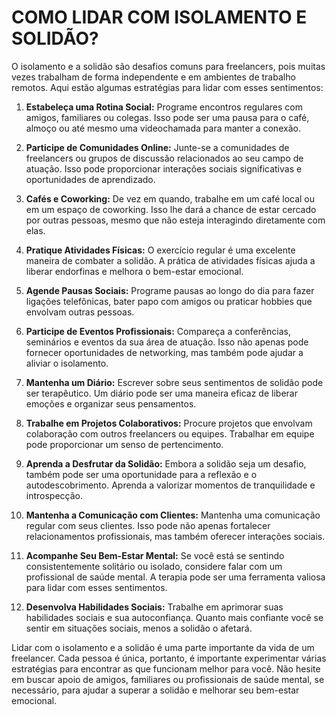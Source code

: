 # COMO LIDAR COM ISOLAMENTO E SOLIDÃO?
O isolamento e a solidão são desafios comuns para freelancers, pois muitas vezes trabalham de forma independente e em ambientes de trabalho remotos. Aqui estão algumas estratégias para lidar com esses sentimentos:

1. **Estabeleça uma Rotina Social:** Programe encontros regulares com amigos, familiares ou colegas. Isso pode ser uma pausa para o café, almoço ou até mesmo uma videochamada para manter a conexão.

2. **Participe de Comunidades Online:** Junte-se a comunidades de freelancers ou grupos de discussão relacionados ao seu campo de atuação. Isso pode proporcionar interações sociais significativas e oportunidades de aprendizado.

3. **Cafés e Coworking:** De vez em quando, trabalhe em um café local ou em um espaço de coworking. Isso lhe dará a chance de estar cercado por outras pessoas, mesmo que não esteja interagindo diretamente com elas.

4. **Pratique Atividades Físicas:** O exercício regular é uma excelente maneira de combater a solidão. A prática de atividades físicas ajuda a liberar endorfinas e melhora o bem-estar emocional.

5. **Agende Pausas Sociais:** Programe pausas ao longo do dia para fazer ligações telefônicas, bater papo com amigos ou praticar hobbies que envolvam outras pessoas.

6. **Participe de Eventos Profissionais:** Compareça a conferências, seminários e eventos da sua área de atuação. Isso não apenas pode fornecer oportunidades de networking, mas também pode ajudar a aliviar o isolamento.

7. **Mantenha um Diário:** Escrever sobre seus sentimentos de solidão pode ser terapêutico. Um diário pode ser uma maneira eficaz de liberar emoções e organizar seus pensamentos.

8. **Trabalhe em Projetos Colaborativos:** Procure projetos que envolvam colaboração com outros freelancers ou equipes. Trabalhar em equipe pode proporcionar um senso de pertencimento.

9. **Aprenda a Desfrutar da Solidão:** Embora a solidão seja um desafio, também pode ser uma oportunidade para a reflexão e o autodescobrimento. Aprenda a valorizar momentos de tranquilidade e introspecção.

10. **Mantenha a Comunicação com Clientes:** Mantenha uma comunicação regular com seus clientes. Isso pode não apenas fortalecer relacionamentos profissionais, mas também oferecer interações sociais.

11. **Acompanhe Seu Bem-Estar Mental:** Se você está se sentindo consistentemente solitário ou isolado, considere falar com um profissional de saúde mental. A terapia pode ser uma ferramenta valiosa para lidar com esses sentimentos.

12. **Desenvolva Habilidades Sociais:** Trabalhe em aprimorar suas habilidades sociais e sua autoconfiança. Quanto mais confiante você se sentir em situações sociais, menos a solidão o afetará.

Lidar com o isolamento e a solidão é uma parte importante da vida de um freelancer. Cada pessoa é única, portanto, é importante experimentar várias estratégias para encontrar as que funcionam melhor para você. Não hesite em buscar apoio de amigos, familiares ou profissionais de saúde mental, se necessário, para ajudar a superar a solidão e melhorar seu bem-estar emocional.